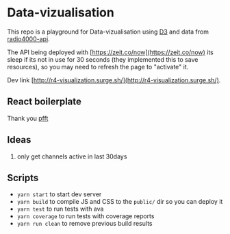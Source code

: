 # Data-vizualisation

This repo is a playground for Data-vizualisation using [D3](https://github.com/d3) and data from [radio4000-api](https://github.com/Internet4000/radio4000-api-docs).

The API being deployed with [https://zeit.co/now](https://zeit.co/now) its sleep if its not in use for 30 seconds (they implemented this to save resources), so you may need to refresh the page to "activate" it.

Dev link [http://r4-visualization.surge.sh/](http://r4-visualization.surge.sh/).

## React boilerplate

Thank you [pfft](https://github.com/jfalxa/pfft)

## Ideas

1. only get channels active in last 30days

## Scripts

- `yarn start` to start dev server
- `yarn build` to compile JS and CSS to the `public/` dir so you can deploy it
- `yarn test` to run tests with ava
- `yarn coverage` to run tests with coverage reports
- `yarn run clean` to remove previous build results

